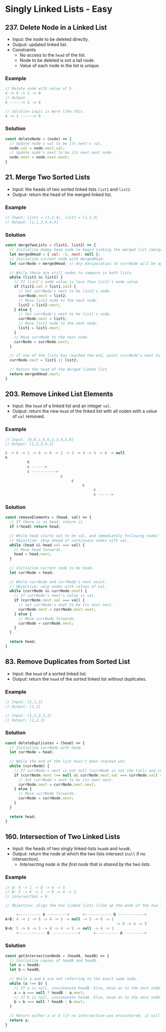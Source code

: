 # Singly Linked Lists - Easy

## 237. Delete Node in a Linked List
- Input: the node to be deleted directly.
- Output: updated linked list.
- Constraints
  - No access to the `head` of the list.
  - Node to be deleted is not a tail node.
  - Value of each node in the list is unique.
### Example
```js
// Delete node with value of 5.
4 -> 5 -> 1 -> 9
// Output
4 ------> 1 -> 9

// Solution Logic is more like this.
4 -> 1 ------> 9
```
### Solution
```js
const deleteNode = (node) => {
  // Update node's val to be its next's val.
  node.val = node.next.val;
  // Update node's next to be its next next node.
  node.next = node.next.next;
}
```

## 21. Merge Two Sorted Lists
- Input: the heads of two sorted linked lists `list1` and `list2`.
- Output: return the head of the merged linked list.
### Example
```js
// Input: list1 = [1,2,4], list2 = [1,3,4]
// Output: [1,1,2,3,4,4]
```
### Solution
```js
const mergeTwoLists = (list1, list2) => {
  // Initialize dummy head node to begin linking the merged list (mergedHead.next will be the head of the merged list).
  let mergedHead = { val: -1, next: null };
  // Initialize current node with mergedHead.
  let currNode = mergedHead; // Any manipulation to currNode will be applied to mergedHead.
  
  // While there are still nodes to compare in both lists.
  while (list1 && list2) {
    // If list2's node value is less than list1's node value.
    if (list2.val < list1.val) {
      // Set currNode's next to be list2's node.
      currNode.next = list2;
      // Move list2 node to the next node.
      list2 = list2.next;
    } else {
      // Set currNode's next to be list1's node.
      currNode.next = list1;
      // Move list1 node to the next node.
      list1 = list1.next;
    }
    // Move currNode to the next node.
    currNode = currNode.next;
  }
  
  // If one of the lists has reached the end, point currNode's next to the remaining nodes in the other list.
  currNode.next = list1 || list2;
  
  // Return the head of the merged linked list.
  return mergedHead.next;
}
```
## 203. Remove Linked List Elements
- Input: the `head` of a linked list and an integer `val`.
- Output: return the new `head` of the linked list with all nodes with a value of `val` removed.
### Example
```js
// Input: [6,6,1,6,6,2,3,4,5,6]
// Output: [1,2,3,4,5]

6 -> 6 -> 1 -> 6 -> 6 -> 2 -> 3 -> 4 -> 5 -> 6 -> null
h
          h
          c ------>
          c ----------->
                         c
                              c
                                   c
                                        c
                                        c ------>
```
### Solution
```js
const removeElements = (head, val) => {
  // If there is no head, return it.
  if (!head) return head;
  
  // While head starts out to be val, and immediately following nodes' values are val.
  // Objective: skip ahead of continuous nodes with val.
  while (head && head.val === val) {
    // Move head forwards.
    head = head.next;
  }
  
  // Initialize current node to be head.
  let currNode = head;
  
  // While currNode and currNode's next exist.
  // Objective: skip nodes with values of val.
  while (currNode && currNode.next) {
    // If currNode's next's value is val.
    if (currNode.next.val === val) {
      // Set currNode's next to be its next next.
      currNode.next = currNode.next.next;
    } else {
      // Move currNode forwards.
      currNode = currNode.next;
    }
  }
  
  return head;
}
```

## 83. Remove Duplicates from Sorted List
- Input: the `head` of a sorted linked list.
- Output: return the `head` of the sorted linked list without duplicates.
### Example
```js
// Input: [1,1,2]
// Output: [1,2]

// Input: [1,1,2,3,3]
// Output: [1,2,3]
```
### Solution
```js
const deleteDuplicates = (head) => {
  // Initialize currNode with head.
  let currNode = head;
  
  // While the end of the list hasn't been reached yet.
  while (currNode) {
    // If currNode's next is not null (currNode is not the tail) and currNode's next's value is the same as currNode's value.
    if (currNode.next !== null && currNode.next.val === currNode.val) {
      // Set currNode's next to be its next next.
      currNode.next = currNode.next.next;
    } else {
      // Move currNode forwards.
      currNode = currNode.next;
    }
  }
  
  return head;
}
```

## 160. Intersection of Two Linked Lists
- Input: the heads of two singly linked-lists `headA` and `headB`.
- Output: return the node at which the two lists intersect (`null` if no intersection).
  - *Intersecting node is the first node that is shared by the two lists.*
### Example
```js
// A: 4 -> 1 -> 8 -> 4 -> 5
// B: 5 -> 6 -> 1 -> 8 -> 4 -> 5
// intersectVal = 8.

// Objective: align the two linked lists (line up the ends of the two lists) by concatenating them in opposite orders.

     <---------- A --------->      <------------ B ------------>
A+B: 4 -> 1 -> 8 -> 4 -> 5 -> null -> 5 -> 6 -> 1
                                                  -> 8 -> 4 -> 5
B+A: 5 -> 6 -> 1 -> 8 -> 4 -> 5 -> null -> 4 -> 1
     <------------ B ------------>      <---------- A --------->
```
### Solution
```js
const getIntersectionNode = (headA, headB) => {
  // Initialize copies of headA and headB.
  let a = headA;
  let b = headB;
  
  // While a and b are not referring to the exact same node.
  while (a !== b) {
    // If a is null, concatenate headB. Else, move on to the next node.
    a = a === null ? headB : a.next;
    // If b is null, concatenate headA. Else, move on to the next node.
    b = b === null ? headA : b.next;
  }
  
  // Return either a or b (if no intersection was encountered, it will be null).
  return a;
}
```
